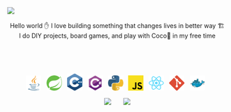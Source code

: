 <!--NAME part -->
<img src="https://capsule-render.vercel.app/api?type=venom&height=200&text=Jiheui%20Lee%20&desc=Full%20Stack%20Developer&descAlignY=75&descAlign=60&fontSize=70&color=0:8871e5,100:b678c4&stroke=b678c4"/>
<br>

<p align="center">
Hello world ✋ I love building something that changes lives in better way 🏗️<br>
I do DIY projects, board games, and play with Coco🐾 in my free time 
</p>
<br>
<br>
<br>
<!-----Techstack--->
<p align="center">
<img alt="Java Icon" src="images/java.svg" width="35px" /> &nbsp;
<img alt="Spring Icon" src="images/springio.svg" width="35px" /> &nbsp;
<img alt="C++ Icon" src="images/cpp.svg" width="35px" /> &nbsp;
<img alt="CSharp Icon" src="images/csharp.svg" width="35px" /> &nbsp;
<img alt="Python Icon" src="images/python.svg" width="35px" /> &nbsp;
<img alt="Javascript Icon" src="images/javascript.svg" width="35px"/> &nbsp;
<img alt="React Icon" src="images/react.svg" width="35px" /> &nbsp;
<img alt="Git Icon" src="images/git.svg" width="35px" /> &nbsp;
<img alt="Docker Icon" src="images/docker.svg" width="35px" /> &nbsp;
</p>

<!---- stack part-->
<p align="center">
        <img align="top" src="https://github-readme-stats.vercel.app/api/top-langs/?username=developer-jiheui&layout=compact&theme=radical&langs_count=8", width="43%" >
&nbsp; &nbsp; &nbsp; 
    <img align="top" src="https://github-readme-stats.vercel.app/api?username=developer-jiheui&show_icons=true&theme=radical", width="48%"> 
</p>
<br>



